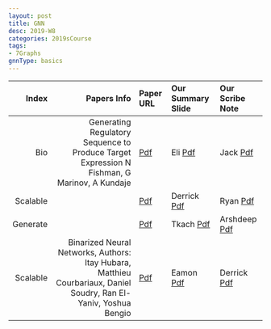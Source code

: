 ```yaml
---
layout: post
title: GNN   
desc: 2019-W8
categories: 2019sCourse
tags:
- 7Graphs
gnnType: basics
---
```


| Index | Papers Info | Paper URL| Our Summary Slide |Our Scribe Note |
| -----: | -------------------------------: | :----- | :----- | :----- | 
|  Bio |  Generating Regulatory Sequence to Produce Target Expression N Fishman, G Marinov, A Kundaje   | [Pdf]() | Eli [Pdf]() | Jack [Pdf]() | 
|  Scalable |      | [Pdf]() | Derrick [Pdf]() | Ryan [Pdf]() | 
| Generate |    | [Pdf]() | Tkach [Pdf]() | Arshdeep [Pdf]() | 
| Scalable |  Binarized Neural Networks, Authors: Itay Hubara, Matthieu Courbariaux, Daniel Soudry, Ran El-Yaniv, Yoshua Bengio    | [Pdf]() | Eamon [Pdf]() | Derrick [Pdf]() | 
